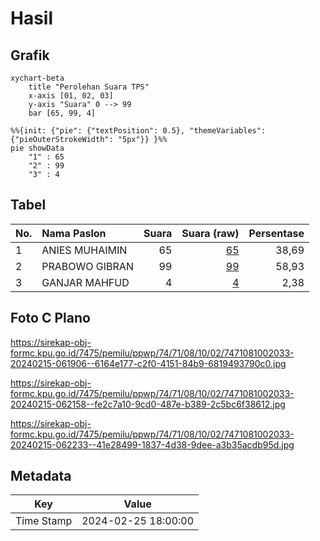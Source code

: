 # Hasil

## Grafik

```mermaid
xychart-beta
    title "Perolehan Suara TPS"
    x-axis [01, 02, 03]
    y-axis "Suara" 0 --> 99
    bar [65, 99, 4]
```

```mermaid
%%{init: {"pie": {"textPosition": 0.5}, "themeVariables": {"pieOuterStrokeWidth": "5px"}} }%%
pie showData
    "1" : 65
    "2" : 99
    "3" : 4
```

## Tabel

| No. | Nama Paslon    | Suara | Suara (raw) | Persentase |
|:--- |:-------------- | -----:| -----------:| ----------:|
| 1   | ANIES MUHAIMIN | 65    | [65][p-1]   | 38,69      |
| 2   | PRABOWO GIBRAN | 99    | [99][p-2]   | 58,93      |
| 3   | GANJAR MAHFUD  | 4     | [4][p-3]    | 2,38       |


[p-1]: https://github.com/gigit-pemilu/pemilu-2024-74-sulawesi-tenggara/blob/main/pilpres/hitung-suara/sub/74-sulawesi-tenggara/sub/71-kota-kendari/sub/08-kadia/sub/1002-bende/sub/033-tps/sub/paslon-1.txt
[p-2]: https://github.com/gigit-pemilu/pemilu-2024-74-sulawesi-tenggara/blob/main/pilpres/hitung-suara/sub/74-sulawesi-tenggara/sub/71-kota-kendari/sub/08-kadia/sub/1002-bende/sub/033-tps/sub/paslon-2.txt
[p-3]: https://github.com/gigit-pemilu/pemilu-2024-74-sulawesi-tenggara/blob/main/pilpres/hitung-suara/sub/74-sulawesi-tenggara/sub/71-kota-kendari/sub/08-kadia/sub/1002-bende/sub/033-tps/sub/paslon-3.txt

## Foto C Plano

https://sirekap-obj-formc.kpu.go.id/7475/pemilu/ppwp/74/71/08/10/02/7471081002033-20240215-061906--6164e177-c2f0-4151-84b9-6819493790c0.jpg

https://sirekap-obj-formc.kpu.go.id/7475/pemilu/ppwp/74/71/08/10/02/7471081002033-20240215-062158--fe2c7a10-9cd0-487e-b389-2c5bc6f38612.jpg

https://sirekap-obj-formc.kpu.go.id/7475/pemilu/ppwp/74/71/08/10/02/7471081002033-20240215-062233--41e28499-1837-4d38-9dee-a3b35acdb95d.jpg


## Metadata

| Key        | Value               |
| ---------- | ------------------- |
| Time Stamp | 2024-02-25 18:00:00 |



